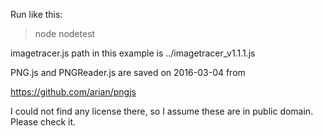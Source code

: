 Run like this:

>node nodetest

imagetracer.js path in this example is
../imagetracer_v1.1.1.js

PNG.js and PNGReader.js are saved on 2016-03-04 from

https://github.com/arian/pngjs

I could not find any license there, so I assume these are in public domain. Please check it.